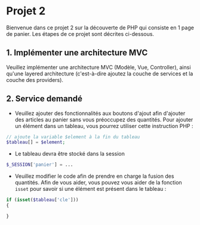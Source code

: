 # Projet 2

Bienvenue dans ce projet 2 sur la découverte de PHP qui consiste en 1 page de panier.
Les étapes de ce projet sont décrites ci-dessous.

## 1. Implémenter une architecture MVC

Veuillez implémenter une architecture MVC (Modèle, Vue, Controller), ainsi qu'une layered architecture (c'est-à-dire ajoutez la couche de services et la couche des providers).

## 2. Service demandé

- Veuillez ajouter des fonctionnalités aux boutons d'ajout afin d'ajouter des articles au panier sans vous préoccupez des quantités.
Pour ajouter un élément dans un tableau, vous pourrez utiliser cette instruction PHP :

```php
// ajoute la variable $element à la fin du tableau
$tableau[] = $element;
```

- Le tableau devra être stocké dans la session

```php
$_SESSION['panier'] = ...
```

- Veuillez modifier le code afin de prendre en charge la fusion des quantités.
Afin de vous aider, vous pouvez vous aider de la fonction `isset` pour savoir si une élément est présent dans le tableau :

```php
if (isset($tableau['cle']))
{

}
```